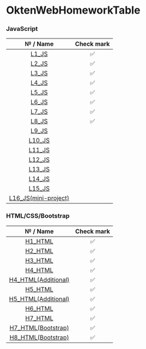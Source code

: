 # OktenWebHomeworkTable
### JavaScript
|   № / Name | Check mark  |
| :----------: | :----------:  |
|   [L1_JS](https://github.com/IFalcoNI/OktenWebHomework/tree/main/JavaScript/L1_JS)  |     ✅      |
|   [L2_JS](https://github.com/IFalcoNI/OktenWebHomework/tree/main/JavaScript/L2_JS)  |     ✅      |
|   [L3_JS](https://github.com/IFalcoNI/OktenWebHomework/tree/main/JavaScript/L3_JS)  |     ✅      |
|   [L4_JS](https://github.com/IFalcoNI/OktenWebHomework/tree/main/JavaScript/L4_JS)  |     ✅      |
|   [L5_JS](https://github.com/IFalcoNI/OktenWebHomework/tree/main/JavaScript/L5_JS)  |     ✅      |
|   [L6_JS](https://github.com/IFalcoNI/OktenWebHomework/tree/main/JavaScript/L6_JS)  |     ✅      |
|   [L7_JS](https://github.com/IFalcoNI/OktenWebHomework/tree/main/JavaScript/L7_JS)  |     ✅      |
|   [L8_JS](https://github.com/IFalcoNI/OktenWebHomework/tree/main/JavaScript/L8_JS)  |     ✅      |
|   [L9_JS](https://github.com/IFalcoNI/OktenWebHomework/tree/main/JavaScript/L9_JS)  |          |
|   [L10_JS](https://github.com/IFalcoNI/OktenWebHomework/tree/main/JavaScript/L10_JS)  |          |
|   [L11_JS](https://github.com/IFalcoNI/OktenWebHomework/tree/main/JavaScript/L11_JS)  |          |
|   [L12_JS](https://github.com/IFalcoNI/OktenWebHomework/tree/main/JavaScript/L12_JS)  |          |
|   [L13_JS](https://github.com/IFalcoNI/OktenWebHomework/tree/main/JavaScript/L13_JS)  |          |
|   [L14_JS](https://github.com/IFalcoNI/OktenWebHomework/tree/main/JavaScript/L14_JS)  |          |
|   [L15_JS](https://github.com/IFalcoNI/OktenWebHomework/tree/main/JavaScript/L15_JS)  |          |
|   [L16_JS(mini-project)](https://github.com/IFalcoNI/OktenWebHomework/tree/main/JavaScript/L16_JS)  |          |


### HTML/CSS/Bootstrap
|   № / Name | Check mark  |
| :----------: | :----------:  |
|   [H1_HTML](https://github.com/IFalcoNI/OktenWebHomework/tree/main/HTML/H1_HTML)  |     ✅      |
|   [H2_HTML](https://github.com/IFalcoNI/OktenWebHomework/tree/main/HTML/H2_HTML)  |     ✅      |
|   [H3_HTML](https://github.com/IFalcoNI/OktenWebHomework/tree/main/HTML/H3_HTML)  |     ✅      |
|   [H4_HTML](https://github.com/IFalcoNI/OktenWebHomework/tree/main/HTML/H4_HTML)  |     ✅      |
|   [H4_HTML(Additional)](https://github.com/IFalcoNI/OktenWebHomework/tree/main/HTML/H4_HTML/Additional)  |     ✅      |
|   [H5_HTML](https://github.com/IFalcoNI/OktenWebHomework/tree/main/HTML/H5_HTML)  |      ✅     |
|   [H5_HTML(Additional)](https://github.com/IFalcoNI/OktenWebHomework/tree/main/HTML/H5_HTML/Additional)  |     ✅       |
|   [H6_HTML](https://github.com/IFalcoNI/OktenWebHomework/tree/main/HTML/H6_HTML)  |    ✅       |
|   [H7_HTML](https://github.com/IFalcoNI/OktenWebHomework/tree/main/HTML/H7_HTML)  |     ✅      |
|   [H7_HTML(Bootstrap)](https://github.com/IFalcoNI/OktenWebHomework/tree/main/HTML/H7_HTML/BootstrapEdition)  |     ✅      |
|   [H8_HTML(Bootstrap)](https://github.com/IFalcoNI/OktenWebHomework/tree/main/HTML/H8_HTML)  |    ✅      |
